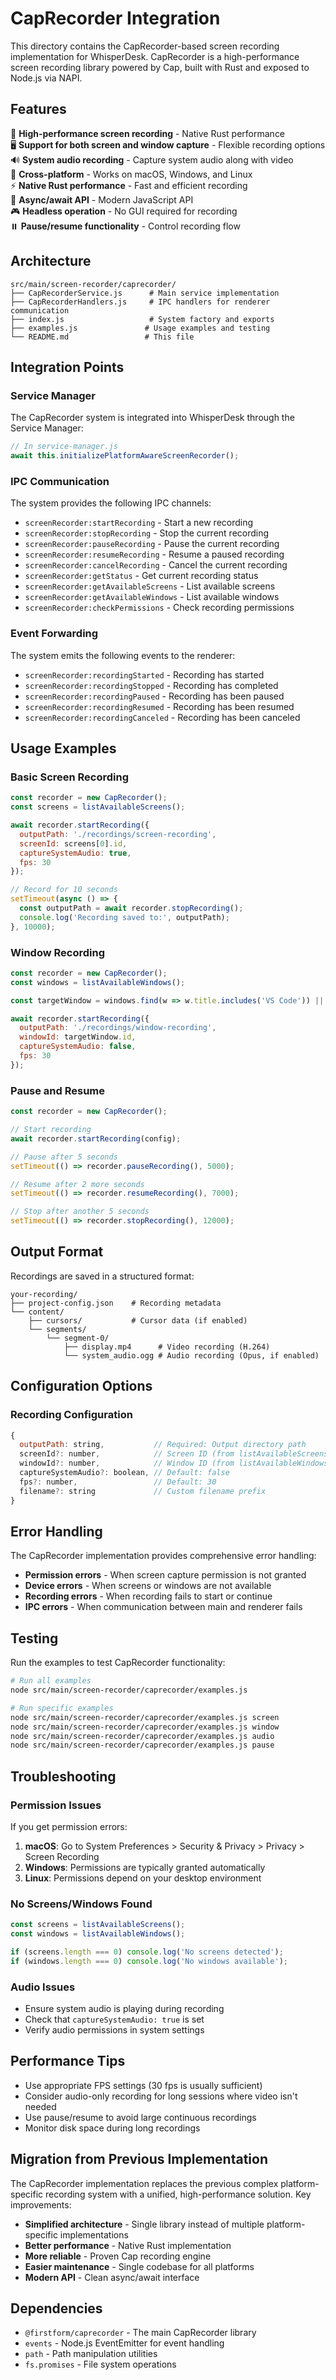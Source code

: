 # CapRecorder Integration

This directory contains the CapRecorder-based screen recording implementation for WhisperDesk. CapRecorder is a high-performance screen recording library powered by Cap, built with Rust and exposed to Node.js via NAPI.

## Features

🎥 **High-performance screen recording** - Native Rust performance  
🖥️ **Support for both screen and window capture** - Flexible recording options  
🔊 **System audio recording** - Capture system audio along with video  
🎯 **Cross-platform** - Works on macOS, Windows, and Linux  
⚡ **Native Rust performance** - Fast and efficient recording  
🚀 **Async/await API** - Modern JavaScript API  
🎮 **Headless operation** - No GUI required for recording  
⏸️ **Pause/resume functionality** - Control recording flow  

## Architecture

```
src/main/screen-recorder/caprecorder/
├── CapRecorderService.js      # Main service implementation
├── CapRecorderHandlers.js     # IPC handlers for renderer communication
├── index.js                   # System factory and exports
├── examples.js               # Usage examples and testing
└── README.md                 # This file
```

## Integration Points

### Service Manager
The CapRecorder system is integrated into WhisperDesk through the Service Manager:

```javascript
// In service-manager.js
await this.initializePlatformAwareScreenRecorder();
```

### IPC Communication
The system provides the following IPC channels:

- `screenRecorder:startRecording` - Start a new recording
- `screenRecorder:stopRecording` - Stop the current recording
- `screenRecorder:pauseRecording` - Pause the current recording
- `screenRecorder:resumeRecording` - Resume a paused recording
- `screenRecorder:cancelRecording` - Cancel the current recording
- `screenRecorder:getStatus` - Get current recording status
- `screenRecorder:getAvailableScreens` - List available screens
- `screenRecorder:getAvailableWindows` - List available windows
- `screenRecorder:checkPermissions` - Check recording permissions

### Event Forwarding
The system emits the following events to the renderer:

- `screenRecorder:recordingStarted` - Recording has started
- `screenRecorder:recordingStopped` - Recording has completed
- `screenRecorder:recordingPaused` - Recording has been paused
- `screenRecorder:recordingResumed` - Recording has been resumed
- `screenRecorder:recordingCanceled` - Recording has been canceled

## Usage Examples

### Basic Screen Recording

```javascript
const recorder = new CapRecorder();
const screens = listAvailableScreens();

await recorder.startRecording({
  outputPath: './recordings/screen-recording',
  screenId: screens[0].id,
  captureSystemAudio: true,
  fps: 30
});

// Record for 10 seconds
setTimeout(async () => {
  const outputPath = await recorder.stopRecording();
  console.log('Recording saved to:', outputPath);
}, 10000);
```

### Window Recording

```javascript
const recorder = new CapRecorder();
const windows = listAvailableWindows();

const targetWindow = windows.find(w => w.title.includes('VS Code')) || windows[0];

await recorder.startRecording({
  outputPath: './recordings/window-recording',
  windowId: targetWindow.id,
  captureSystemAudio: false,
  fps: 30
});
```

### Pause and Resume

```javascript
const recorder = new CapRecorder();

// Start recording
await recorder.startRecording(config);

// Pause after 5 seconds
setTimeout(() => recorder.pauseRecording(), 5000);

// Resume after 2 more seconds
setTimeout(() => recorder.resumeRecording(), 7000);

// Stop after another 5 seconds
setTimeout(() => recorder.stopRecording(), 12000);
```

## Output Format

Recordings are saved in a structured format:

```
your-recording/
├── project-config.json    # Recording metadata
└── content/
    ├── cursors/           # Cursor data (if enabled)
    └── segments/
        └── segment-0/
            ├── display.mp4      # Video recording (H.264)
            └── system_audio.ogg # Audio recording (Opus, if enabled)
```

## Configuration Options

### Recording Configuration

```javascript
{
  outputPath: string,           // Required: Output directory path
  screenId?: number,            // Screen ID (from listAvailableScreens)
  windowId?: number,            // Window ID (from listAvailableWindows)  
  captureSystemAudio?: boolean, // Default: false
  fps?: number,                 // Default: 30
  filename?: string             // Custom filename prefix
}
```

## Error Handling

The CapRecorder implementation provides comprehensive error handling:

- **Permission errors** - When screen capture permission is not granted
- **Device errors** - When screens or windows are not available
- **Recording errors** - When recording fails to start or continue
- **IPC errors** - When communication between main and renderer fails

## Testing

Run the examples to test CapRecorder functionality:

```bash
# Run all examples
node src/main/screen-recorder/caprecorder/examples.js

# Run specific examples
node src/main/screen-recorder/caprecorder/examples.js screen
node src/main/screen-recorder/caprecorder/examples.js window
node src/main/screen-recorder/caprecorder/examples.js audio
node src/main/screen-recorder/caprecorder/examples.js pause
```

## Troubleshooting

### Permission Issues

If you get permission errors:

1. **macOS**: Go to System Preferences > Security & Privacy > Privacy > Screen Recording
2. **Windows**: Permissions are typically granted automatically
3. **Linux**: Permissions depend on your desktop environment

### No Screens/Windows Found

```javascript
const screens = listAvailableScreens();
const windows = listAvailableWindows();

if (screens.length === 0) console.log('No screens detected');
if (windows.length === 0) console.log('No windows available');
```

### Audio Issues

- Ensure system audio is playing during recording
- Check that `captureSystemAudio: true` is set
- Verify audio permissions in system settings

## Performance Tips

- Use appropriate FPS settings (30 fps is usually sufficient)
- Consider audio-only recording for long sessions where video isn't needed
- Use pause/resume to avoid large continuous recordings
- Monitor disk space during long recordings

## Migration from Previous Implementation

The CapRecorder implementation replaces the previous complex platform-specific recording system with a unified, high-performance solution. Key improvements:

- **Simplified architecture** - Single library instead of multiple platform-specific implementations
- **Better performance** - Native Rust implementation
- **More reliable** - Proven Cap recording engine
- **Easier maintenance** - Single codebase for all platforms
- **Modern API** - Clean async/await interface

## Dependencies

- `@firstform/caprecorder` - The main CapRecorder library
- `events` - Node.js EventEmitter for event handling
- `path` - Path manipulation utilities
- `fs.promises` - File system operations
